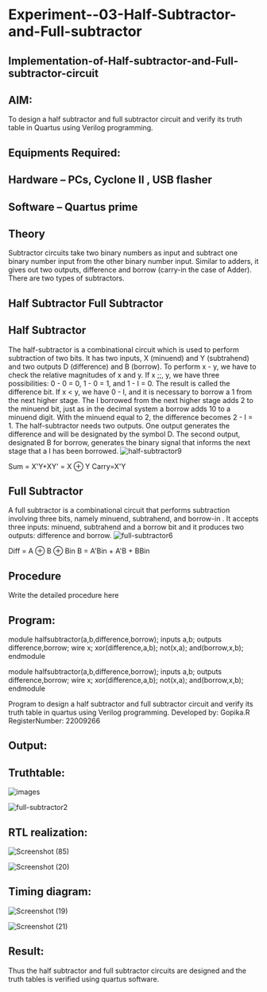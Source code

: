 # Experiment--03-Half-Subtractor-and-Full-subtractor
## Implementation-of-Half-subtractor-and-Full-subtractor-circuit
## AIM:
To design a half subtractor and full subtractor circuit and verify its truth table in Quartus using Verilog programming.

## Equipments Required:
## Hardware – PCs, Cyclone II , USB flasher
## Software – Quartus prime
## Theory
Subtractor circuits take two binary numbers as input and subtract one binary number input from the other binary number input. Similar to adders, it gives out two outputs, difference and borrow (carry-in the case of Adder). There are two types of subtractors.

## Half Subtractor Full Subtractor
## Half Subtractor
The half-subtractor is a combinational circuit which is used to perform subtraction of two bits. It has two inputs, X (minuend) and Y (subtrahend) and two outputs D (difference) and B (borrow). To perform x - y, we have to check the relative magnitudes of x and y. If x ;;, y, we have three possibilities: 0 - 0 = 0, 1 - 0 = 1, and 1 - I = 0. The result is called the difference bit. If x < y, we have 0 - I, and it is necessary to borrow a 1 from the next higher stage. The I borrowed from the next higher stage adds 2 to the minuend bit, just as in the decimal system a borrow adds 10 to a minuend digit. With the minuend equal to 2, the difference becomes 2 - I = 1. The half-subtractor needs two outputs. One output generates the difference and will be designated by the symbol D. The second output, designated B for borrow, generates the binary signal that informs the next stage that a I has been borrowed.
![half-subtractor9](https://user-images.githubusercontent.com/36288975/166112538-58c3bc7c-ee5d-4e6a-ac8d-8e8328efe27a.png)


Sum = X'Y+XY' = X ⊕ Y
Carry=X'Y

## Full Subtractor
A full subtractor is a combinational circuit that performs subtraction involving three bits, namely minuend, subtrahend, and borrow-in . It accepts three inputs: minuend, subtrahend and a borrow bit and it produces two outputs: difference and borrow. 
![full-subtractor6](https://user-images.githubusercontent.com/36288975/166112541-24c68359-3de8-4674-ae22-8272ffc385ed.png)


Diff = A ⊕ B ⊕ Bin B = A'Bin + A'B + BBin

## Procedure


Write the detailed procedure here 


## Program:

module halfsubtractor(a,b,difference,borrow);
inputs a,b;
outputs difference,borrow;
wire x;
xor(difference,a,b);
not(x,a);
and(borrow,x,b);
endmodule



module halfsubtractor(a,b,difference,borrow);
inputs a,b;
outputs difference,borrow;
wire x;
xor(difference,a,b);
not(x,a);
and(borrow,x,b);
endmodule



Program to design a half subtractor and full subtractor circuit and verify its truth table in quartus using Verilog programming.
Developed by: Gopika.R
RegisterNumber: 22009266 


## Output:


## Truthtable:


![images](https://user-images.githubusercontent.com/122762773/214631076-25d9d019-ff5b-4352-9cbe-e97af1f8ec76.png)


![full-subtractor2](https://user-images.githubusercontent.com/122762773/214631197-cc01b461-f312-46cd-96d0-62574f686d20.png)


##  RTL realization:


![Screenshot (85)](https://user-images.githubusercontent.com/122762773/214631417-1a39af73-66d2-4c95-bbe8-a57e94f9aff9.png)


![Screenshot (20)](https://user-images.githubusercontent.com/122762773/214631576-1e524675-fc68-4f96-b463-aede22f55296.png)


## Timing diagram:


![Screenshot (19)](https://user-images.githubusercontent.com/122762773/214631830-74cba64d-56ec-488d-be2b-bc9e9bff23ad.png)


![Screenshot (21)](https://user-images.githubusercontent.com/122762773/214632018-daaff4be-9837-4231-851e-aac112df5f45.png)


## Result:
Thus the half subtractor and full subtractor circuits are designed and the truth tables is verified using quartus software.

